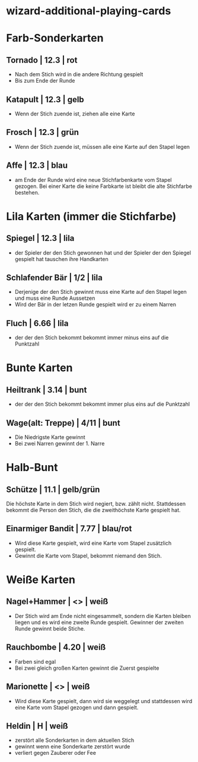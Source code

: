 # wizard-additional-playing-cards

# Farb-Sonderkarten

## Tornado | 12.3 | rot

- Nach dem Stich wird in die andere Richtung gespielt
- Bis zum Ende der Runde

## Katapult | 12.3 | gelb

- Wenn der Stich zuende ist, ziehen alle eine Karte

## Frosch | 12.3 | grün

- Wenn der Stich zuende ist, müssen alle eine Karte auf den Stapel legen

## Affe | 12.3 | blau

- am Ende der Runde wird eine neue Stichfarbenkarte vom Stapel gezogen. Bei einer Karte die keine Farbkarte ist bleibt die alte Stichfarbe bestehen.

# Lila Karten (immer die Stichfarbe)

## Spiegel | 12.3 | lila

- der Spieler der den Stich gewonnen hat und der Spieler der den Spiegel gespielt hat tauschen ihre Handkarten

## Schlafender Bär | 1/2 | lila
- Derjenige der den Stich gewinnt muss eine Karte auf den Stapel legen und muss eine Runde Aussetzen
- Wird der Bär in der letzen Runde gespielt wird er zu einem Narren
  
## Fluch | 6.66 | lila 

- der der den Stich bekommt bekommt immer minus eins auf die Punktzahl

# Bunte Karten

## Heiltrank | 3.14 | bunt

- der der den Stich bekommt bekommt immer plus eins auf die Punktzahl

## Wage(alt: Treppe) | 4/11 | bunt

- Die Niedrigste Karte gewinnt
- Bei zwei Narren gewinnt der 1. Narre

# Halb-Bunt

## Schütze | 11.1 | gelb/grün

Die höchste Karte in dem Stich wird negiert, bzw. zählt nicht. Stattdessen bekommt die Person den Stich, die die zweithöchste Karte gespielt hat.

## Einarmiger Bandit | 7.77 | blau/rot

- Wird diese Karte gespielt, wird eine Karte vom Stapel zusätzlich gespielt.
- Gewinnt die Karte vom Stapel, bekommt niemand den Stich.

# Weiße Karten

## Nagel+Hammer | <> | weiß

- Der Stich wird am Ende nicht eingesammelt, sondern die Karten bleiben liegen und es wird eine zweite Runde gespielt. Gewinner der zweiten Runde gewinnt beide Stiche.

## Rauchbombe | 4.20 | weiß

- Farben sind egal
- Bei zwei gleich großen Karten gewinnt die Zuerst gespielte

## Marionette | <> | weiß

- Wird diese Karte gespielt, dann wird sie weggelegt und stattdessen wird eine Karte vom Stapel gezogen und dann gespielt.

## Heldin | H | weiß

- zerstört alle Sonderkarten in dem aktuellen Stich
- gewinnt wenn eine Sonderkarte zerstört wurde 
- verliert gegen Zauberer oder Fee
